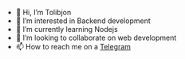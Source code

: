 - 👋 Hi, I’m Tolibjon
- 👀 I’m interested in Backend development
- 🌱 I’m currently learning Nodejs
- 💞️ I’m looking to collaborate on web development
- 📫 How to reach me on a <a href='https://t.me/Saidkodirov' > Telegram </a>

<!---
Saidkodirov/Saidkodirov is a ✨ special ✨ repository because its `README.md` (this file) appears on your GitHub profile.
You can click the Preview link to take a look at your changes.
--->
